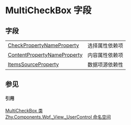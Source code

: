 # MultiCheckBox 字段




## 字段
<table>
<tr>
<td><a href="cc83a0df-1bd6-3161-bfa1-81ff8911e1dd">CheckPropertyNameProperty</a></td>
<td>选择属性依赖项</td></tr>
<tr>
<td><a href="698e7e7a-5a24-6ff3-2174-209fcb3158e2">ContentPropertyNameProperty</a></td>
<td>内容属性依赖项</td></tr>
<tr>
<td><a href="1fdd561c-5536-1451-b600-de5a1e40cd35">ItemsSourceProperty</a></td>
<td>数据项源依赖性</td></tr>
</table>

## 参见


#### 引用
<a href="dd6da720-3842-868a-671e-ac17f9e71f42">MultiCheckBox 类</a>  
<a href="939d3892-9fca-bd37-7b75-4eadde1d40b0">Zhy.Components.Wpf._View._UserControl 命名空间</a>  
